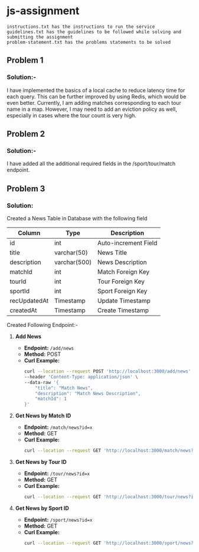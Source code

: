 # js-assignment
````
instructions.txt has the instructions to run the service
guidelines.txt has the guidelines to be followed while solving and submitting the assignment
problem-statement.txt has the problems statements to be solved
````

## Problem 1

### Solution:- 

I have implemented the basics of a local cache to reduce latency time for each query. This can be further improved by using Redis, which would be even better. Currently, I am adding matches corresponding to each tour name in a map. However, I may need to add an eviction policy as well, especially in cases where the tour count is very high.


## Problem 2

### Solution:-
I have added all the additional required fields in the /sport/tour/match endpoint.

## Problem 3

### Solution:
Created a News Table in Database with the following field

| Column  | Type | Description |
| ------------- | ------------- |  ------------- |
| id  | int  | Auto-increment Field |
| title  | varchar(50)  | News Title |
| description  | varchar(500)  | News Description |
| matchId  | int  | Match Foreign Key| 
| tourId  | int  | Tour Foreign Key |
| sportId  | int  | Sport Foreign Key |
| recUpdatedAt | Timestamp | Update Timestamp |
| createdAt | Timestamp | Create Timestamp |


Created Following Endpoint:-

1. **Add News**
    - **Endpoint:** `/add/news`
    - **Method:** POST
    - **Curl Example:**
        ```bash
        curl --location --request POST 'http://localhost:3000/add/news' \
        --header 'Content-Type: application/json' \
        --data-raw '{
            "title": "Match News",
            "description": "Match News Description",
            "matchId": 1 
        }'
        ```

2. **Get News by Match ID**
    - **Endpoint:** `/match/news?id=x`
    - **Method:** GET
    - **Curl Example:**
        ```bash
        curl --location --request GET 'http://localhost:3000/match/news?id=1'
        ```

3. **Get News by Tour ID**
    - **Endpoint:** `/tour/news?id=x`
    - **Method:** GET
    - **Curl Example:**
        ```bash
        curl --location --request GET 'http://localhost:3000/tour/news?id=1'
        ```

4. **Get News by Sport ID**
    - **Endpoint:** `/sport/news?id=x`
    - **Method:** GET
    - **Curl Example:**
        ```bash
        curl --location --request GET 'http://localhost:3000/sport/news?id=1'
        ```
